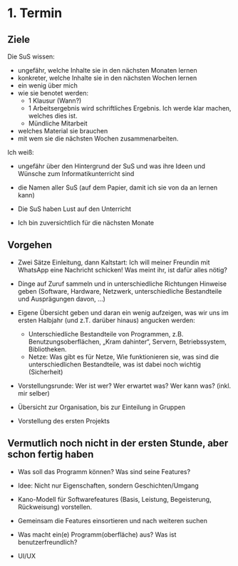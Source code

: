 # 1. Termin

## Ziele
Die SuS wissen:
- ungefähr, welche Inhalte sie in den nächsten Monaten lernen
- konkreter, welche Inhalte sie in den nächsten Wochen lernen
- ein wenig über mich
- wie sie benotet werden:
  - 1 Klausur (Wann?)
  - 1 Arbeitsergebnis wird schriftliches Ergebnis. Ich werde klar machen, welches dies ist.
  - Mündliche Mitarbeit
- welches Material sie brauchen
- mit wem sie die nächsten Wochen zusammenarbeiten.

Ich weiß:
- ungefähr über den Hintergrund der SuS und was ihre Ideen und Wünsche zum Informatikunterricht sind
- die Namen aller SuS (auf dem Papier, damit ich sie von da an lernen kann)

- Die SuS haben Lust auf den Unterricht

- Ich bin zuversichtlich für die nächsten Monate

## Vorgehen
- Zwei Sätze Einleitung, dann Kaltstart: Ich will meiner Freundin mit WhatsApp eine Nachricht schicken! Was meint ihr, ist dafür alles nötig?

- Dinge auf Zuruf sammeln und in unterschiedliche Richtungen Hinweise geben (Software, Hardware, Netzwerk, unterschiedliche Bestandteile und Ausprägungen davon, …)
- Eigene Übersicht geben und daran ein wenig aufzeigen, was wir uns im ersten Halbjahr (und z.T. darüber hinaus) angucken werden:
  - Unterschiedliche Bestandteile von Programmen, z.B. Benutzungsoberflächen, „Kram dahinter“, Servern, Betriebssystem, Bibliotheken.
  - Netze: Was gibt es für Netze, Wie funktionieren sie, was sind die unterschiedlichen Bestandteile, was ist dabei noch wichtig (Sicherheit)

- Vorstellungsrunde: Wer ist wer? Wer erwartet was? Wer kann was? (inkl. mir selber)
- Übersicht zur Organisation, bis zur Einteilung in Gruppen

- Vorstellung des ersten Projekts

## Vermutlich noch nicht in der ersten Stunde, aber schon fertig haben
- Was soll das Programm können? Was sind seine Features?
- Idee: Nicht nur Eigenschaften, sondern Geschichten/Umgang
- Kano-Modell für Softwarefeatures (Basis, Leistung, Begeisterung, Rückweisung) vorstellen.
- Gemeinsam die Features einsortieren und nach weiteren suchen

- Was macht ein(e) Programm(oberfläche) aus? Was ist benutzerfreundlich?
- UI/UX
